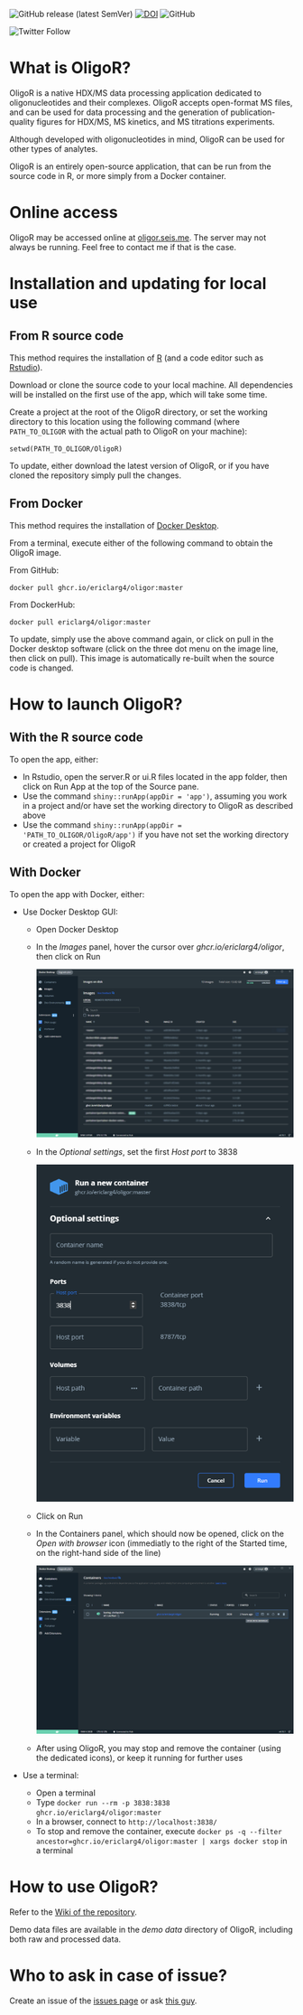 ![GitHub release (latest SemVer)](https://img.shields.io/github/v/release/EricLarG4/OligoR)
[![DOI](https://zenodo.org/badge/261233310.svg)](https://zenodo.org/badge/latestdoi/261233310)
![GitHub](https://img.shields.io/github/license/EricLarG4/OligoR)

![Twitter Follow](https://img.shields.io/twitter/follow/EricLarG4)

# What is OligoR?

OligoR is a native HDX/MS data processing application dedicated to oligonucleotides and their complexes. OligoR accepts open-format MS files, and can be used for data processing and the generation of publication-quality figures for HDX/MS, MS kinetics, and MS titrations experiments.

Although developed with oligonucleotides in mind, OligoR can be used for other types of analytes.

OligoR is an entirely open-source application, that can be run from the source code in R, or more simply from a Docker container.

# Online access

OligoR may be accessed online at [oligor.seis.me](oligor.seis.me). The server may not always be running. Feel free to contact me if that is the case.

# Installation and updating for local use

## From R source code

This method requires the installation of [R](https://cran.r-project.org/bin/windows/base/) (and a code editor such as [Rstudio](https://www.rstudio.com/products/rstudio/download/#download)).

Download or clone the source code to your local machine. All dependencies will be installed on the first use of the app, which will take some time.

Create a project at the root of the OligoR directory, or set the working directory to this location using the following command (where `PATH_TO_OLIGOR` with the actual path to OligoR on your machine):

    setwd(PATH_TO_OLIGOR/OligoR)

To update, either download the latest version of OligoR, or if you have cloned the repository simply pull the changes.

## From Docker

This method requires the installation of [Docker Desktop](https://docs.docker.com/get-docker/).

From a terminal, execute either of the following command to obtain the OligoR image.

From GitHub:

    docker pull ghcr.io/ericlarg4/oligor:master
    
From DockerHub:
    
    docker pull ericlarg4/oligor:master

To update, simply use the above command again, or click on pull in the Docker desktop software (click on the three dot menu on the image line, then click on pull). This image is automatically re-built when the source code is changed.

# How to launch OligoR?

## With the R source code

To open the app, either:

-   In Rstudio, open the server.R or ui.R files located in the app folder, then click on Run App at the top of the Source pane.
-   Use the command `shiny::runApp(appDir = 'app')`, assuming you work in a project and/or have set the working directory to OligoR as described above
-   Use the command `shiny::runApp(appDir = 'PATH_TO_OLIGOR/OligoR/app')` if you have not set the working directory or created a project for OligoR

## With Docker

To open the app with Docker, either:

-   Use Docker Desktop GUI:

    -   Open Docker Desktop

    -   In the *Images* panel, hover the cursor over *ghcr.io/ericlarg4/oligor*, then click on Run

        ![Docker Images panel](resources/Docker_images.png)

    -   In the *Optional settings*, set the first *Host port* to 3838

        ![Docker container optional settings](resources/Docker_settings.png)

    -   Click on Run

    -   In the Containers panel, which should now be opened, click on the *Open with browser* icon (immediatly to the right of the Started time, on the right-hand side of the line)

        ![Opening OligoR in the browser from the Containers panel](resources/Docker_running.PNG)

    -   After using OligoR, you may stop and remove the container (using the dedicated icons), or keep it running for further uses

-   Use a terminal:

    -   Open a terminal
    -   Type `docker run --rm -p 3838:3838 ghcr.io/ericlarg4/oligor:master`
    -   In a browser, connect to `http://localhost:3838/`
    -   To stop and remove the container, execute `docker ps -q --filter ancestor=ghcr.io/ericlarg4/oligor:master | xargs docker stop` in a terminal

# How to use OligoR?

Refer to the [Wiki of the repository](https://github.com/EricLarG4/OligoR/wiki).

Demo data files are available in the *demo data* directory of OligoR, including both raw and processed data.

# Who to ask in case of issue?

Create an issue of the [issues page](https://github.com/EricLarG4/OligoR/issues) or ask [this guy](mailto:e-deuteron@protonmail.com).
